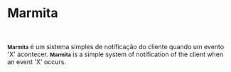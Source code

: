 <h1>Marmita</h1>
<br>
<p>
<small style="font-weight: bold;">Marmita</small> é um sistema simples de notificação do cliente quando um evento 'X' acontecer.
<small style="font-weight: bold;">Marmita</small> is a simple system of notification of the client when an event 'X' occurs.
</p>

